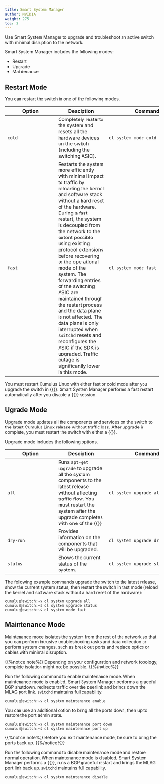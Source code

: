 ```yaml
---
title: Smart System Manager
author: NVIDIA
weight: 275
toc: 3
---
```

Use Smart System Manager to upgrade and troubleshoot an active switch with minimal disruption to the network.

Smart System Manager includes the following modes:
- Restart
- Upgrade
- Maintenance

## Restart Mode

You can restart the switch in one of the following modes.

| <div style="width:150px">Option | <div style="width:150px">Desciption | <div style="width:250px">Command |
|-------------- | ---------- | ------- |
| `cold` | Completely restarts the system and resets all the hardware devices on the switch (including the switching ASIC). | `cl system mode cold` |
| `fast` | Restarts the system more efficiently with minimal impact to traffic by reloading the kernel and software stack without a hard reset of the hardware. During a fast restart, the system is decoupled from the network to the extent possible using existing protocol extensions before recovering to the operational mode of the system. The forwarding entries of the switching ASIC are maintained through the restart process and the data plane is not affected. The data plane is only interrupted when `switchd` resets and reconfigures the ASIC if the SDK is upgraded. Traffic outage is significantly lower in this mode. | `cl system mode fast` |

You must restart Cumulus Linux with either fast or cold mode after you upgrade the switch in {{<link url="#upgrade-mode" text="upgrade mode">}}. Smart System Manager performs a fast restart automatically after you disable a {{<link url="#maintenance-mode" text="maintenance mode">}} session.

## Ugrade Mode

Upgrade mode updates all the components and services on the switch to the latest Cumulus Linux release without traffic loss. After upgrade is complete, you must restart the switch with either a {{<link url="#restart-mode" text="cold or fast restart">}}.

Upgrade mode includes the following options.

| <div style="width:150px">Option | <div style="width:150px">Desciption | <div style="width:250px">Command |
|-------------- | ---------- | ------- |
| `all` | Runs `apt-get upgrade` to upgrade all the system components to the latest release without affecting traffic flow. You must restart the system after the upgrade completes with one of the {{<link url="#restart-mode" text="restart modes">}}.  | `cl system upgrade all` |
| `dry-run` | Provides information on the components that will be upgraded. | `cl system upgrade dry-run` |
| `status` | Shows the current status of the system. | `cl system upgrade status` |

The following example commands upgrade the switch to the latest release, show the current system status, then restart the switch in fast mode (reload the kernel and software stack without a hard reset of the hardware):

```
cumulus@switch:~$ cl system upgrade all
cumulus@switch:~$ cl system upgrade status
cumulus@switch:~$ cl system mode fast
```

## Maintenance Mode

Maintenance mode isolates the system from the rest of the network so that you can perform intrusive troubleshooting tasks and data collection or perform system changes, such as break out ports and replace optics or cables with minimal disruption.

{{%notice note%}}
Depending on your configuration and network topology, complete isolation might not be possible.
{{%/notice%}}

Run the following command to enable maintenance mode. When maintenance mode is enabled, Smart System Manager performs a graceful BGP shutdown, redirects traffic over the peerlink and brings down the MLAG port link. `switchd` maintains full capability.

```
cumulus@switch:~$ cl system maintenance enable
```

You can use an additional option to bring all the ports down, then up to restore the port admin state.

```
cumulus@switch:~$ cl system maintenance port down
cumulus@switch:~$ cl system maintenance port up
```

{{%notice note%}}
Before you exit maintenance mode, be sure to bring the ports back up.
{{%/notice%}}

Run the following command to disable maintenance mode and restore normal operation. When maintenance mode is disabled, Smart System Manager performs a {{<link url="#restart-mode" text="fast restart">}}, runs a BGP graceful restart and brings the MLAG port link back up. `switchd` maintains full capability.

```
cumulus@switch:~$ cl system maintenance disable
```
